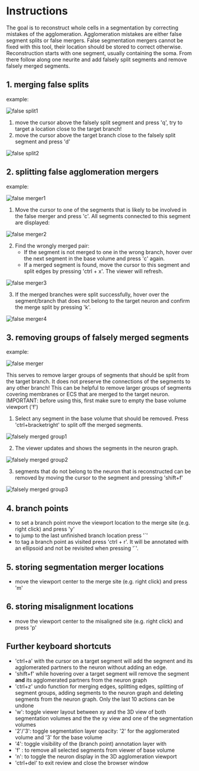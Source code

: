 # Instructions

The goal is to reconstruct whole cells in a segmentation by correcting mistakes of the agglomeration. Agglomeration mistakes are either false segment splits or false mergers. False segmentation mergers cannot be fixed with this tool, their location should be stored to correct otherwise.
Reconstruction starts with one segment, usually containing the soma. From there follow along one neurite and add falsely split segments and remove falsely merged segments.

## 1. merging false splits

example: <br/>

![false split1](/manual_pictures/False_split.png)

1. move the cursor above the falsely split segment and press 'q', try to target a location close to the target branch!
2. move the cursor above the target branch close to the falsely split segment and press 'd' <br />

![false split2](/manual_pictures/False_split_corrected.png)

## 2. splitting false agglomeration mergers

example: <br/>

![false merger1](/manual_pictures/FalseMerger.png)

1. Move the cursor to one of the segments that is likely to be involved in the false merger and press 'c'. All segments connected to this segment are displayed:<br />

![false merger2](/manual_pictures/FalseMerger_connectedPartners.png)

2. Find the wrongly merged pair:
    * If the segment is not merged to one in the wrong branch, hover over the next segment in the base volume and press 'c' again.
    * If a merged segment is found, move the cursor to this segment and split edges by pressing 'ctrl + x'. The viewer will refresh. <br />


![false merger3](/manual_pictures/FalseMerger_split.png)

3.  If the merged branches were split successfully, hover over the segment/branch that does not belong to the target neuron and confirm the merge split by pressing 'k'. <br />

![false merger4](/manual_pictures/FalseMerger_corrected.png)

## 3. removing groups of falsely merged segments

example: <br/>

![false merger](/manual_pictures/FalseMergedGroup.png)

This serves to remove larger groups of segments that should be split from the target branch. It does not preserve the connections of the segments to any other branch! This can be helpful to remove larger groups of segments covering membranes or ECS that are merged to the target neuron.<br />
IMPORTANT: before using this, first make sure to empty the base volume viewport ('f')

1. Select any segment in the base volume that should be removed. Press 'ctrl+bracketright' to split off the merged segments. 

![falsely merged group1](/manual_pictures/FalseMergedGroup_grouptoremove.png)

2. The viewer updates and shows the segments in the neuron graph. <br />

![falsely merged group2](/manual_pictures/FalseMergedGroup_separated.png)

3. segments that do not belong to the neuron that is reconstructed can be removed by moving the cursor to the segment and pressing 'shift+f'

![falsely merged group3](/manual_pictures/FalseMergedGroup_corrected.png)

## 4. branch points
* to set a branch point move the viewport location to the merge site (e.g. right click) and press 'y'
* to jump to the last unfinished branch location press '`'
* to tag a branch point as visited press 'ctrl + r'. It will be annotated with an ellipsoid and not be revisited when pressing '`'.

## 5. storing segmentation merger locations
* move the viewport center to the merge site (e.g. right click) and press 'm'

## 6. storing misalignment locations
* move the viewport center to the misaligned site (e.g. right click) and press 'p'

## Further keyboard shortcuts
* 'ctrl+a' with the cursor on a target segment will add the segment and its agglomerated partners to the neuron without adding an edge.
* 'shift+f' while hovering over a target segment will remove the segment __and__ its agglomerated partners from the neuron graph
* 'ctrl+z' undo function for merging edges, splitting edges, splitting of segment groups, adding segments to the neuron graph and deleting segments from the neuron graph. Only the last 10 actions can be undone
* 'w': toggle viewer layout between xy and the 3D view of both segmentation volumes and the the xy view and one of the segmentation volumes 
* '2'/'3': toggle segmentation layer opacity: '2' for the agglomerated volume and '3' for the base volume
* '4': toggle visibility of the (branch point) annotation layer with
* 'f' : to remove all selected segments from viewer of base volume
* 'n': to toggle the neuron display in the 3D agglomeration viewport
* 'ctrl+del' to exit review and close the browser window
